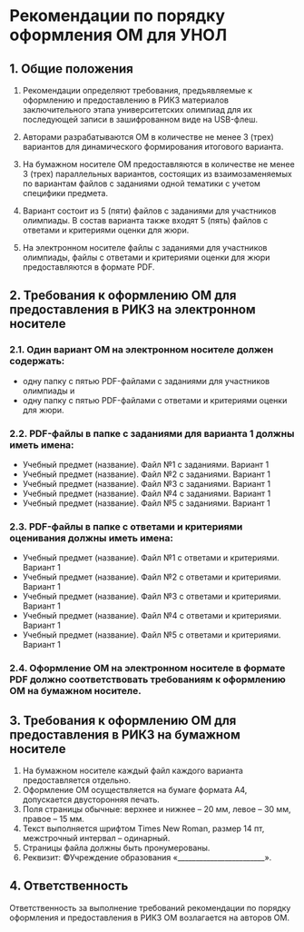 # Рекомендации по порядку оформления ОМ для УНОЛ

## 1. Общие положения

1. Рекомендации определяют требования, предъявляемые к оформлению и предоставлению в РИКЗ материалов заключительного этапа университетских олимпиад для их последующей записи в зашифрованном виде на USB-флеш.
   
2. Авторами разрабатываются ОМ в количестве не менее 3 (трех) вариантов для динамического формирования итогового варианта.

3. На бумажном носителе ОМ предоставляются в количестве не менее 3 (трех) параллельных вариантов, состоящих из взаимозаменяемых по вариантам файлов с заданиями одной тематики с учетом специфики предмета.

4. Вариант состоит из 5 (пяти) файлов с заданиями для участников олимпиады. В состав варианта также входят 5 (пять) файлов с ответами и критериями оценки для жюри.

5. На электронном носителе файлы с заданиями для участников олимпиады, файлы с ответами и критериями оценки для жюри предоставляются в формате PDF.

## 2. Требования к оформлению ОМ для предоставления в РИКЗ на электронном носителе

### 2.1. Один вариант ОМ на электронном носителе должен содержать:

- одну папку с пятью PDF-файлами с заданиями для участников олимпиады и
- одну папку с пятью PDF-файлами с ответами и критериями оценки для жюри.

### 2.2. PDF-файлы в папке с заданиями для варианта 1 должны иметь имена:

- Учебный предмет (название). Файл №1 с заданиями. Вариант 1
- Учебный предмет (название). Файл №2 с заданиями. Вариант 1
- Учебный предмет (название). Файл №3 с заданиями. Вариант 1
- Учебный предмет (название). Файл №4 с заданиями. Вариант 1
- Учебный предмет (название). Файл №5 с заданиями. Вариант 1

### 2.3. PDF-файлы в папке с ответами и критериями оценивания должны иметь имена:

- Учебный предмет (название). Файл №1 с ответами и критериями. Вариант 1
- Учебный предмет (название). Файл №2 с ответами и критериями. Вариант 1
- Учебный предмет (название). Файл №3 с ответами и критериями. Вариант 1
- Учебный предмет (название). Файл №4 с ответами и критериями. Вариант 1
- Учебный предмет (название). Файл №5 с ответами и критериями. Вариант 1

### 2.4. Оформление ОМ на электронном носителе в формате PDF должно соответствовать требованиям к оформлению ОМ на бумажном носителе.

## 3. Требования к оформлению ОМ для предоставления в РИКЗ на бумажном носителе

1. На бумажном носителе каждый файл каждого варианта предоставляется отдельно.
2. Оформление ОМ осуществляется на бумаге формата А4, допускается двусторонняя печать.
3. Поля страницы обычные: верхнее и нижнее – 20 мм, левое – 30 мм, правое – 15 мм.
4. Текст выполняется шрифтом Times New Roman, размер 14 пт, межстрочный интервал – одинарный.
5. Страницы файла должны быть пронумерованы.
6. Реквизит: ©Учреждение образования «________________________».

## 4. Ответственность

Ответственность за выполнение требований рекомендации по порядку оформления и предоставления в РИКЗ ОМ возлагается на авторов ОМ.

